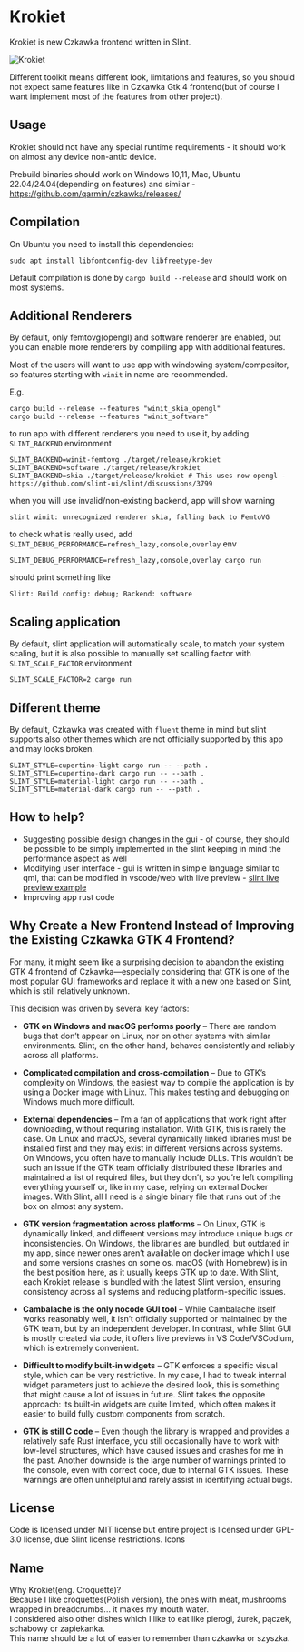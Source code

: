 # Krokiet

Krokiet is new Czkawka frontend written in Slint.

![Krokiet](https://github.com/user-attachments/assets/531cc479-8900-4db6-aa60-598284e7f815)

Different toolkit means different look, limitations and features, so you should not expect same features like in Czkawka
Gtk 4 frontend(but of course I want implement most of the features from other project).

## Usage

Krokiet should not have any special runtime requirements - it should work on almost any device non-antic device.

Prebuild binaries should work on Windows 10,11, Mac, Ubuntu 22.04/24.04(depending on features) and similar - https://github.com/qarmin/czkawka/releases/

## Compilation

On Ubuntu you need to install this dependencies:

```
sudo apt install libfontconfig-dev libfreetype-dev
```

Default compilation is done by `cargo build --release` and should work on most systems.

## Additional Renderers

By default, only femtovg(opengl) and software renderer are enabled, but you can enable more renderers by compiling app
with additional features.

Most of the users will want to use app with windowing system/compositor, so features starting with `winit` in name are
recommended.

E.g.

```
cargo build --release --features "winit_skia_opengl"
cargo build --release --features "winit_software"
```

to run app with different renderers you need to use it, by adding `SLINT_BACKEND` environment

```
SLINT_BACKEND=winit-femtovg ./target/release/krokiet
SLINT_BACKEND=software ./target/release/krokiet
SLINT_BACKEND=skia ./target/release/krokiet # This uses now opengl - https://github.com/slint-ui/slint/discussions/3799
```

when you will use invalid/non-existing backend, app will show warning

```
slint winit: unrecognized renderer skia, falling back to FemtoVG
```

to check what is really used, add `SLINT_DEBUG_PERFORMANCE=refresh_lazy,console,overlay` env

```
SLINT_DEBUG_PERFORMANCE=refresh_lazy,console,overlay cargo run
```

should print something like

```
Slint: Build config: debug; Backend: software
```

## Scaling application

By default, slint application will automatically scale, to match your system scaling, but it is also possible to manually set scalling factor with `SLINT_SCALE_FACTOR` environment

```
SLINT_SCALE_FACTOR=2 cargo run 
```

## Different theme
By default, Czkawka was created with `fluent` theme in mind but slint supports also other themes which are not officially supported by this app and may looks broken.

```
SLINT_STYLE=cupertino-light cargo run -- --path .
SLINT_STYLE=cupertino-dark cargo run -- --path .
SLINT_STYLE=material-light cargo run -- --path .
SLINT_STYLE=material-dark cargo run -- --path .
```

## How to help?

- Suggesting possible design changes in the gui - of course, they should be possible to be simply implemented in the
  slint keeping in mind the performance aspect as well
- Modifying user interface - gui is written in simple language similar to qml, that can be modified in vscode/web with
  live
  preview - [slint live preview example](https://slint.dev/releases/1.3.0/editor/?load_demo=examples/printerdemo/ui/printerdemo.slint)
- Improving app rust code


## Why Create a New Frontend Instead of Improving the Existing Czkawka GTK 4 Frontend?

For many, it might seem like a surprising decision to abandon the existing GTK 4 frontend of Czkawka—especially considering that GTK is one of the most popular GUI frameworks and replace it with a new one based on Slint, which is still relatively unknown.

This decision was driven by several key factors:
- **GTK on Windows and macOS performs poorly** – There are random bugs that don’t appear on Linux, nor on other systems with similar environments. Slint, on the other hand, behaves consistently and reliably across all platforms.

- **Complicated compilation and cross-compilation** – Due to GTK’s complexity on Windows, the easiest way to compile the application is by using a Docker image with Linux. This makes testing and debugging on Windows much more difficult.

- **External dependencies** – I’m a fan of applications that work right after downloading, without requiring installation. With GTK, this is rarely the case. On Linux and macOS, several dynamically linked libraries must be installed first and they may exist in different versions across systems. On Windows, you often have to manually include DLLs. This wouldn't be such an issue if the GTK team officially distributed these libraries and maintained a list of required files, but they don’t, so you’re left compiling everything yourself or, like in my case, relying on external Docker images. With Slint, all I need is a single binary file that runs out of the box on almost any system.

- **GTK version fragmentation across platforms** – On Linux, GTK is dynamically linked, and different versions may introduce unique bugs or inconsistencies. On Windows, the libraries are bundled, but outdated in my app, since newer ones aren’t available on docker image which I use and some versions crashes on some os. macOS (with Homebrew) is in the best position here, as it usually keeps GTK up to date. With Slint, each Krokiet release is bundled with the latest Slint version, ensuring consistency across all systems and reducing platform-specific issues.

- **Cambalache is the only nocode GUI tool** – While Cambalache itself works reasonably well, it isn’t officially supported or maintained by the GTK team, but by an independent developer. In contrast, while Slint GUI is mostly created via code, it offers live previews in VS Code/VSCodium, which is extremely convenient.

- **Difficult to modify built-in widgets** – GTK enforces a specific visual style, which can be very restrictive. In my case, I had to tweak internal widget parameters just to achieve the desired look, this is something that might cause a lot of issues in future. Slint takes the opposite approach: its built-in widgets are quite limited, which often makes it easier to build fully custom components from scratch.

- **GTK is still C code** – Even though the library is wrapped and provides a relatively safe Rust interface, you still occasionally have to work with low-level structures, which have caused issues and crashes for me in the past. Another downside is the large number of warnings printed to the console, even with correct code, due to internal GTK issues. These warnings are often unhelpful and rarely assist in identifying actual bugs.

## License

Code is licensed under MIT license but entire project is licensed under GPL-3.0 license, due Slint license restrictions.
Icons

## Name

Why Krokiet(eng. Croquette)?  
Because I like croquettes(Polish version), the ones with meat, mushrooms wrapped in breadcrumbs... it makes my mouth
water.  
I considered also other dishes which I like to eat like pierogi, żurek, pączek, schabowy or zapiekanka.  
This name should be a lot of easier to remember than czkawka or szyszka.